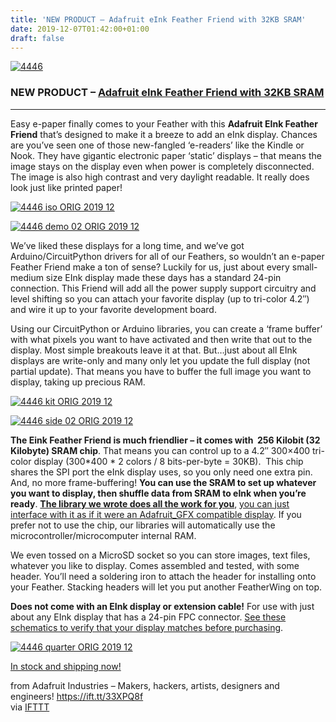 ```yaml
---
title: 'NEW PRODUCT – Adafruit eInk Feather Friend with 32KB SRAM'
date: 2019-12-07T01:42:00+01:00
draft: false
---
```


[![4446](https://cdn-blog.adafruit.com/uploads/2019/12/4446.gif "4446.gif")](https://www.adafruit.com/product/4446)

### NEW PRODUCT – [Adafruit eInk Feather Friend with 32KB SRAM](https://www.adafruit.com/product/4446)

* * *

Easy e-paper finally comes to your Feather with this **Adafruit EInk Feather Friend** that’s designed to make it a breeze to add an eInk display. Chances are you’ve seen one of those new-fangled ‘e-readers’ like the Kindle or Nook. They have gigantic electronic paper ‘static’ displays – that means the image stays on the display even when power is completely disconnected. The image is also high contrast and very daylight readable. It really does look just like printed paper!

[![4446 iso ORIG 2019 12](https://cdn-blog.adafruit.com/uploads/2019/12/4446_iso_ORIG_2019_12.jpg "4446_iso_ORIG_2019_12.jpg")](https://www.adafruit.com/product/4446)

[![4446 demo 02 ORIG 2019 12](https://cdn-blog.adafruit.com/uploads/2019/12/4446_demo_02_ORIG_2019_12.jpg "4446_demo_02_ORIG_2019_12.jpg")](https://www.adafruit.com/product/4446)

We’ve liked these displays for a long time, and we’ve got Arduino/CircuitPython drivers for all of our Feathers, so wouldn’t an e-paper Feather Friend make a ton of sense? Luckily for us, just about every small-medium size EInk display made these days has a standard 24-pin connection. This Friend will add all the power supply support circuitry and level shifting so you can attach your favorite display (up to tri-color 4.2″) and wire it up to your favorite development board.

Using our CircuitPython or Arduino libraries, you can create a ‘frame buffer’ with what pixels you want to have activated and then write that out to the display. Most simple breakouts leave it at that. But…just about all EInk displays are write-only and many only let you update the full display (not partial update). That means you have to buffer the full image you want to display, taking up precious RAM.

[![4446 kit ORIG 2019 12](https://cdn-blog.adafruit.com/uploads/2019/12/4446_kit_ORIG_2019_12.jpg "4446_kit_ORIG_2019_12.jpg")](https://www.adafruit.com/product/4446)

[![4446 side 02 ORIG 2019 12](https://cdn-blog.adafruit.com/uploads/2019/12/4446_side_02_ORIG_2019_12.jpg "4446_side_02_ORIG_2019_12.jpg")](https://www.adafruit.com/product/4446)

**The Eink Feather Friend is much friendlier – it comes with  256 Kilobit (32 Kilobyte) SRAM chip**. That means you can control up to a 4.2″ 300×400 tri-color display (300\*400 \* 2 colors / 8 bits-per-byte = 30KB).  This chip shares the SPI port the eInk display uses, so you only need one extra pin. And, no more frame-buffering! **You can use the SRAM to set up whatever you want to display, then shuffle data from SRAM to eInk when you’re ready**. [**The library we wrote does all the work for you**](https://github.com/adafruit/Adafruit_EPD), [you can just interface with it as if it were an Adafruit\_GFX compatible display](https://github.com/adafruit/Adafruit_EPD). If you prefer not to use the chip, our libraries will automatically use the microcontroller/microcomputer internal RAM.

We even tossed on a MicroSD socket so you can store images, text files, whatever you like to display. Comes assembled and tested, with some header. You’ll need a soldering iron to attach the header for installing onto your Feather. Stacking headers will let you put another FeatherWing on top.

**Does not come with an EInk display or extension cable!** For use with just about any EInk display that has a 24-pin FPC connector. [See these schematics to verify that your display matches before purchasing](https://learn.adafruit.com/assets/57645).

[![4446 quarter ORIG 2019 12](https://cdn-blog.adafruit.com/uploads/2019/12/4446_quarter_ORIG_2019_12.jpg "4446_quarter_ORIG_2019_12.jpg")](https://www.adafruit.com/product/4446)

[In stock and shipping now!](https://www.adafruit.com/product/4446)

  
  
from Adafruit Industries – Makers, hackers, artists, designers and engineers! https://ift.tt/33XPQ8f  
via [IFTTT](https://ifttt.com/?ref=da&site=blogger)